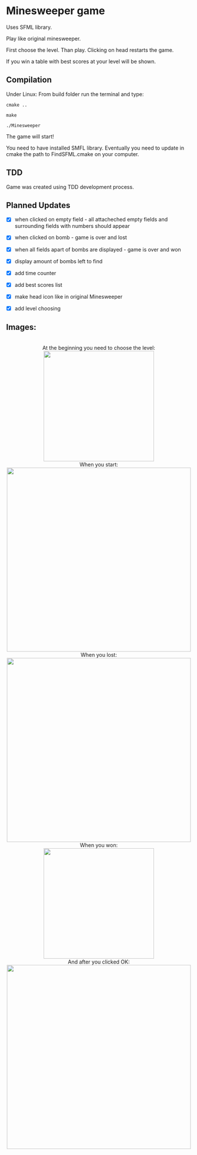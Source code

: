 # Minesweeper game

Uses SFML library.

Play like original minesweeper. 

First choose the level. Than play. Clicking on head restarts the game.

If you win a table with best scores at your level will be shown.

## Compilation

Under Linux:
From build folder run the terminal and type:

	cmake ..

	make

	./Minesweeper

The game will start!

You need to have installed SMFL library. Eventually you need to update in cmake the path to FindSFML.cmake on your computer.

## TDD

Game was created using TDD development process.

## Planned Updates

- [x] when clicked on empty field - all attacheched empty fields and surrounding fields with numbers should appear
- [x] when clicked on bomb - game is over and lost
- [x] when all fields apart of bombs are displayed - game is over and won
- [x] display amount of bombs left to find
- [x] add time counter
- [x] add best scores list
- [x] make head icon like in original Minesweeper
- [x] add level choosing



## Images:
<p align="center">
<br>At the beginning you need to choose the level:<br>
  <img src="https://user-images.githubusercontent.com/25400249/56082957-54ba3f80-5e1f-11e9-9e6a-8be9bfd0c6b5.png" width="300"/>
<br>When you start:<br>
  <img src="https://user-images.githubusercontent.com/25400249/55627796-5779bc80-57af-11e9-953e-cd79fb980c4d.png" width="500"/>
<br>When you lost:<br>
  <img src="https://user-images.githubusercontent.com/25400249/55627798-58125300-57af-11e9-8c76-24a516bfaa22.png" width="500"/>
<br>When you won:<br>
  <img src="https://user-images.githubusercontent.com/25400249/56082956-5421a900-5e1f-11e9-85d9-05e8724884fa.png" width="300"/>
<br>And after you clicked OK:<br>
  <img src="https://user-images.githubusercontent.com/25400249/55627799-58125300-57af-11e9-9d5f-544eb05d4769.png" width="500"/>

</p>
